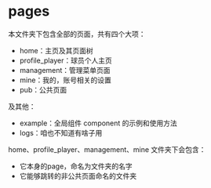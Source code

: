# pages

本文件夹下包含全部的页面，共有四个大项：
+ home：主页及其页面树
+ profile_player：球员个人主页
+ management：管理菜单页面
+ mine：我的，账号相关的设置
+ pub：公共页面

及其他：
+ example：全局组件 component 的示例和使用方法
+ logs：咱也不知道有啥子用

home、profile_player、management、mine 文件夹下会包含：
+ 它本身的page，命名为文件夹的名字
+ 它能够跳转的非公共页面命名的文件夹